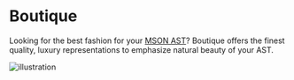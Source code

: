 # Boutique

Looking for the best fashion for your [MSON AST](https://github.com/apiaryio/mson-ast)? Boutique offers the finest quality, luxury representations to emphasize natural beauty of your AST.

![illustration](https://raw.github.com/apiaryio/boutique/master/assets/boutique.png)
